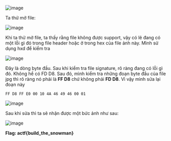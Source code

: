 ![image](https://github.com/anhshidou/AngstromCTF2024/assets/120787381/6eb619d0-1cfa-4a91-855c-3399204090b9)


Ta thử mở file:

![image](https://github.com/anhshidou/AngstromCTF2024/assets/120787381/4cbeb35d-f5ed-472f-b913-fcfba8f52e54)

Khi ta thử mở file, ta thấy rằng file không được support, vậy có lẽ đang có một lỗi gì đó trong file header hoặc ở trong hex của file ảnh này. Mình sử dụng hxd để kiểm tra

![image](https://github.com/anhshidou/AngstromCTF2024/assets/120787381/7702a513-67e0-483c-ad04-49354804dcf4)

Đây là dòng byte đầu. Sau khi kiểm tra file signature, rõ ràng đang có lỗi gì đó. Không hề có FD D8. Sau đó, mình kiểm tra những đoạn byte đầu của file jpg thì rõ ràng nó phải là **FF D8** chứ không phải **FD D8**. Vì vậy mình sửa lại đoạn này

``` FF D8 FF E0 00 10 4A 46 49 46 00 01 ```

![image](https://github.com/anhshidou/AngstromCTF2024/assets/120787381/08d1d9c5-230f-4335-8b5b-ada0296f08fe)

Sau khi sửa thì ta sẽ nhận được một bức ảnh như sau:

![image](https://github.com/anhshidou/AngstromCTF2024/assets/120787381/bf9240aa-c096-4c8a-8e64-22f6020e34ac)

**Flag: actf{build_the_snowman}**
